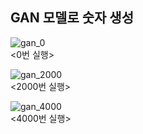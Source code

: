 ## GAN 모델로 숫자 생성  
![gan_0](https://user-images.githubusercontent.com/73810942/160229467-0d13365b-954e-48d0-abde-d5cd8f482e03.png)  
<0번 실행>  

![gan_2000](https://user-images.githubusercontent.com/73810942/160229471-f2f02adf-6c81-4aab-9d9b-89558e81d3ec.png)  
<2000번 실행>  

![gan_4000](https://user-images.githubusercontent.com/73810942/160229476-b3745666-76d1-4803-abee-b5bbbc216d01.png)  
<4000번 실행>
